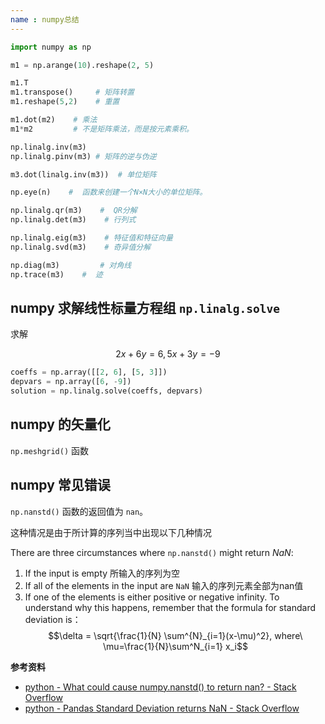 ```yaml
---
name : numpy总结
---
```





```python
import numpy as np

m1 = np.arange(10).reshape(2, 5)

m1.T
m1.transpose()     # 矩阵转置
m1.reshape(5,2)    # 重置

m1.dot(m2)    # 乘法
m1*m2         # 不是矩阵乘法，而是按元素乘积。

np.linalg.inv(m3)
np.linalg.pinv(m3) # 矩阵的逆与伪逆

m3.dot(linalg.inv(m3))  # 单位矩阵

np.eye(n)    #  函数来创建一个N×N大小的单位矩阵。

np.linalg.qr(m3)    #  QR分解
np.linalg.det(m3)    # 行列式

np.linalg.eig(m3)    # 特征值和特征向量
np.linalg.svd(m3)    # 奇异值分解

np.diag(m3)         # 对角线
np.trace(m3)    #  迹
```

##  numpy 求解线性标量方程组  `np.linalg.solve`

求解

$$ 2x + 6y = 6, 5x + 3y = -9  $$

```python
coeffs = np.array([[2, 6], [5, 3]])
depvars = np.array([6, -9])
solution = np.linalg.solve(coeffs, depvars)
```

##  numpy 的矢量化

`np.meshgrid()` 函数



## numpy 常见错误

`np.nanstd()` 函数的返回值为 `nan`。

这种情况是由于所计算的序列当中出现以下几种情况

There are three circumstances where `np.nanstd()` might return _NaN_:

1.  If the input is empty 所输入的序列为空
2.  If all of the elements in the input are `NaN` 输入的序列元素全部为nan值
3.  If one of the elements is either positive or negative infinity. To understand why this happens, remember that the formula for standard deviation is：
    $$\delta = \sqrt{\frac{1}{N} \sum^{N}_{i=1}(x-\mu)^2}, where\ \mu=\frac{1}{N}\sum^N_{i=1} x_i$$

**参考资料**

- [python - What could cause numpy.nanstd() to return nan? - Stack Overflow](https://stackoverflow.com/questions/28954429/what-could-cause-numpy-nanstd-to-return-nan)
- [python - Pandas Standard Deviation returns NaN - Stack Overflow](https://stackoverflow.com/questions/32130954/pandas-standard-deviation-returns-nan)

